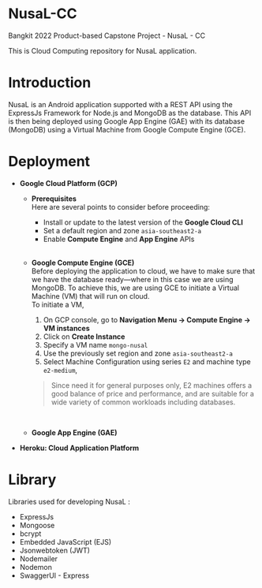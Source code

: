 # NusaL-CC
Bangkit 2022 Product-based Capstone Project - NusaL - CC

This is Cloud Computing repository for NusaL application.

# Introduction
NusaL is an Android application supported with a REST API using the ExpressJs Framework for Node.js and MongoDB as the database. This API is then being deployed using Google App Engine (GAE) with its database (MongoDB) using a Virtual Machine from Google Compute Engine (GCE).

# Deployment
* **Google Cloud Platform (GCP)**
  * **Prerequisites** <br>
    Here are several points to consider before proceeding:
    * Install or update to the latest version of the **Google Cloud CLI**
    * Set a default region and zone `asia-southeast2-a`
    * Enable **Compute Engine** and **App Engine** APIs
    <br>
  * **Google Compute Engine (GCE)** <br>
      Before deploying the application to cloud, we have to make sure that we have the database ready—where in this case we are using MongoDB. To achieve this, we are using GCE to initiate a Virtual Machine (VM) that will run on cloud. <br>
      To initiate a VM,
       1. On GCP console, go to **Navigation Menu -> Compute Engine -> VM instances**
       2. Click on **Create Instance**
       3. Specify a VM name `mongo-nusal`
       4. Use the previously set region and zone `asia-southeast2-a`
       5. Select Machine Configuration using series `E2` and machine type `e2-medium`, <br>
      > Since need it for general purposes only, E2 machines offers a good balance of price and performance, and are suitable for a wide variety of common workloads including databases.
         
    <br>
  * **Google App Engine (GAE)**
 
* **Heroku: Cloud Application Platform**

# Library
Libraries used for developing NusaL :
* ExpressJs
* Mongoose
* bcrypt
* Embedded JavaScript (EJS)
* Jsonwebtoken (JWT)
* Nodemailer
* Nodemon
* SwaggerUI - Express
